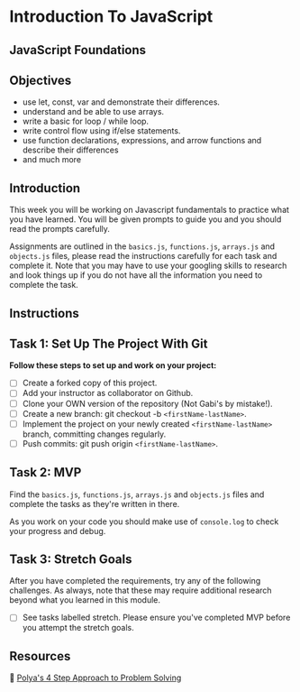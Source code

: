 # Introduction To JavaScript

## JavaScript Foundations

## Objectives

- use let, const, var and demonstrate their differences.
- understand and be able to use arrays.
- write a basic for loop / while loop.
- write control flow using if/else statements.
- use function declarations, expressions, and arrow
functions and describe their differences
- and much more
  
## Introduction

This week you will be working on Javascript fundamentals to practice what you have learned. You will be given prompts to guide you and you should read the prompts carefully.

Assignments are outlined in the `basics.js`, `functions.js`, `arrays.js` and `objects.js` files, please read the instructions carefully for each task and complete it. Note that you may have to use your googling skills to research and look things up if you do not have all the information you need to complete the task.


## Instructions

## Task 1: Set Up The Project With Git

**Follow these steps to set up and work on your project:**

- [ ] Create a forked copy of this project.
- [ ] Add your instructor as collaborator on Github.
- [ ] Clone your OWN version of the repository (Not Gabi's by mistake!).
- [ ] Create a new branch: git checkout -b `<firstName-lastName>`.
- [ ] Implement the project on your newly created `<firstName-lastName>` branch, committing changes regularly.
- [ ] Push commits: git push origin `<firstName-lastName>`.

## Task 2: MVP

Find the `basics.js`, `functions.js`, `arrays.js` and `objects.js` files and complete the tasks as they're written in there. 

As you work on your code you should make use of `console.log` to check your progress and debug.

## Task 3: Stretch Goals

After you have completed the requirements, try any of the following challenges. As always, note that these may require additional research beyond what you learned in this module.

- [ ] See tasks labelled stretch. Please ensure you've completed MVP before you attempt the stretch goals. 


## Resources

🧮 [Polya's 4 Step Approach to Problem Solving](http://web.mnstate.edu/peil/M110/Worksheet/PolyaProblemSolve.pdf)